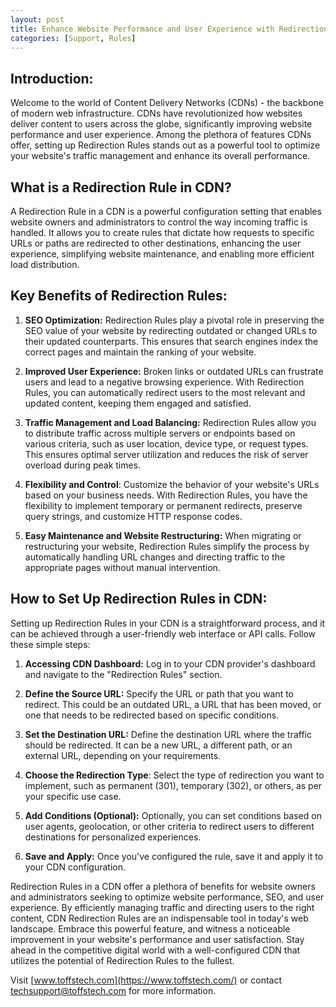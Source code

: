 ```yaml
---
layout: post
title: Enhance Website Performance and User Experience with Redirection Rules in CDN
categories: [Support, Rules]
---
```

## Introduction:
Welcome to the world of Content Delivery Networks (CDNs) - the backbone of modern web infrastructure. CDNs have revolutionized how websites deliver content to users across the globe, significantly improving website performance and user experience. Among the plethora of features CDNs offer, setting up Redirection Rules stands out as a powerful tool to optimize your website's traffic management and enhance its overall performance.

## What is a Redirection Rule in CDN?
A Redirection Rule in a CDN is a powerful configuration setting that enables website owners and administrators to control the way incoming traffic is handled. It allows you to create rules that dictate how requests to specific URLs or paths are redirected to other destinations, enhancing the user experience, simplifying website maintenance, and enabling more efficient load distribution.

## Key Benefits of Redirection Rules:

1. **SEO Optimization:** Redirection Rules play a pivotal role in preserving the SEO value of your website by redirecting outdated or changed URLs to their updated counterparts. This ensures that search engines index the correct pages and maintain the ranking of your website.

2. **Improved User Experience:** Broken links or outdated URLs can frustrate users and lead to a negative browsing experience. With Redirection Rules, you can automatically redirect users to the most relevant and updated content, keeping them engaged and satisfied.

3. **Traffic Management and Load Balancing:** Redirection Rules allow you to distribute traffic across multiple servers or endpoints based on various criteria, such as user location, device type, or request types. This ensures optimal server utilization and reduces the risk of server overload during peak times.

4. **Flexibility and Control**: Customize the behavior of your website's URLs based on your business needs. With Redirection Rules, you have the flexibility to implement temporary or permanent redirects, preserve query strings, and customize HTTP response codes.

5. **Easy Maintenance and Website Restructuring:** When migrating or restructuring your website, Redirection Rules simplify the process by automatically handling URL changes and directing traffic to the appropriate pages without manual intervention.

## How to Set Up Redirection Rules in CDN:
Setting up Redirection Rules in your CDN is a straightforward process, and it can be achieved through a user-friendly web interface or API calls. Follow these simple steps:

1. **Accessing CDN Dashboard:** Log in to your CDN provider's dashboard and navigate to the "Redirection Rules" section.

2. **Define the Source URL:** Specify the URL or path that you want to redirect. This could be an outdated URL, a URL that has been moved, or one that needs to be redirected based on specific conditions.

3. **Set the Destination URL:** Define the destination URL where the traffic should be redirected. It can be a new URL, a different path, or an external URL, depending on your requirements.

4. **Choose the Redirection Type**: Select the type of redirection you want to implement, such as permanent (301), temporary (302), or others, as per your specific use case.

5. **Add Conditions (Optional):** Optionally, you can set conditions based on user agents, geolocation, or other criteria to redirect users to different destinations for personalized experiences.

6. **Save and Apply:** Once you've configured the rule, save it and apply it to your CDN configuration.

Redirection Rules in a CDN offer a plethora of benefits for website owners and administrators seeking to optimize website performance, SEO, and user experience. By efficiently managing traffic and directing users to the right content, CDN Redirection Rules are an indispensable tool in today's web landscape. Embrace this powerful feature, and witness a noticeable improvement in your website's performance and user satisfaction. Stay ahead in the competitive digital world with a well-configured CDN that utilizes the potential of Redirection Rules to the fullest.

Visit [www.toffstech.com](https://www.toffstech.com/) or contact [techsupport@toffstech.com](mailto:techsupport@toffstech.com) for more information.
